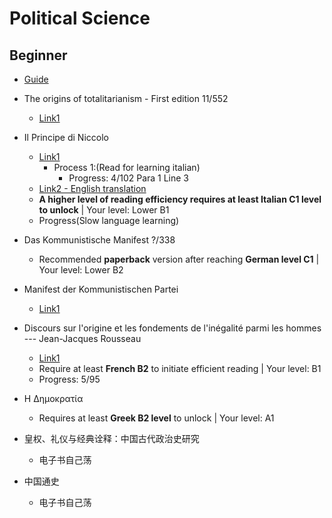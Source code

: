 # Political Science
## Beginner
- [Guide](https://www.goodreads.com/shelf/show/political-science)
- The origins of totalitarianism - First edition  11/552
  - [Link1](https://www.azioniparallele.it/images/materiali/Totalitarianism.pdf)
- Il Principe di Niccolo 
  - [Link1](https://skypescuola.files.wordpress.com/2015/05/machiavelli-il-principe.pdf)
    - Process 1:(Read for learning italian)
      - Progress: 4/102 Para 1 Line 3
  - [Link2 - English translation](https://www.planetebook.com/free-ebooks/the-prince.pdf)
  - **A higher level of reading efficiency requires at least Italian C1 level to unlock** | Your level: Lower B1
  - Progress(Slow language learning)
- Das Kommunistische Manifest ?/338
  - Recommended **paperback** version after reaching **German level C1** | Your level: Lower B2
- Manifest der Kommunistischen Partei
  - [Link1](https://www.rosalux.de/fileadmin/rls_uploads/pdfs/201-202Marxhausen.pdf)
- Discours sur l'origine et les fondements de l'inégalité parmi les hommes --- Jean-Jacques Rousseau
  - [Link1](https://philosophie.cegeptr.qc.ca/wp-content/documents/Discours-sur-lin%C3%A9galit%C3%A9-1754.pdf)
  - Require at least **French B2** to initiate efficient reading | Your level: B1 
  - Progress: 5/95
- Η Δημοκρατία
  - Requires at least **Greek B2 level** to unlock | Your level: A1

- 皇权、礼仪与经典诠释：中国古代政治史研究
  - 电子书自己荡
- 中国通史
  - 电子书自己荡